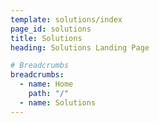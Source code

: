 ```yaml
---
template: solutions/index
page_id: solutions
title: Solutions
heading: Solutions Landing Page

# Breadcrumbs
breadcrumbs:
  - name: Home
    path: "/"
  - name: Solutions
---
```

